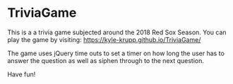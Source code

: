 # TriviaGame

This is a a trivia game subjected around the 2018 Red Sox Season. You can play the game by visiting:
https://kyle-krupp.github.io/TriviaGame/


The game uses jQuery time outs to set a timer on how long the user has to answer the question as well as siphen through to the next question. 

Have fun!
